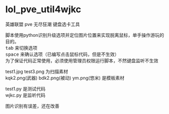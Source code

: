 # lol_pve_util4wjkc
英雄联盟 pve 无尽狂潮 键盘选卡工具

脚本使用python识别升级选项并定位图片位置来实现脱离鼠标，单手操作游玩的目的。  
<kbd>tab</kbd> 来切换选项  
<kbd>space</kbd> 来确认选项（已编写点击鼠标代码，但是不生效）  
为了保证代码正常使用，必须使用管理员权限运行脚本，不然键盘监听不生效

test1.jpg  test3.png 为扫描素材  
kqk2.png(武器) bdk2.png(被动) ym.png(悠米) 是模板素材  

test1.py 是测试代码  
wjkc.py 是监听代码

图片识别有误差，还在改善